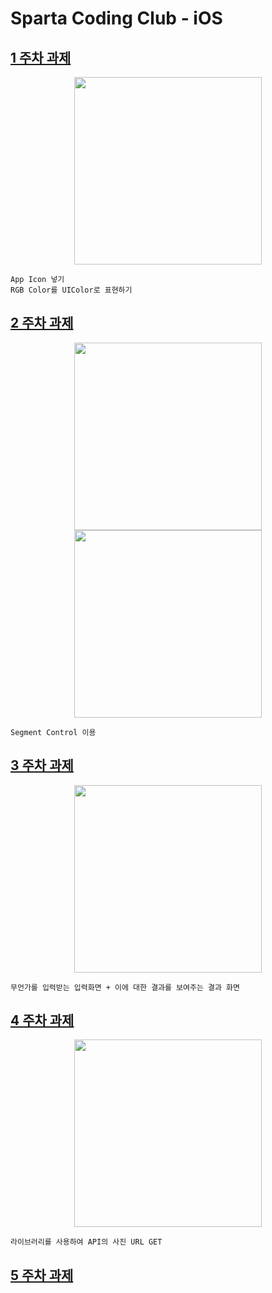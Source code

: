 # Sparta Coding Club - iOS

## [1 주차 과제](https://github.com/nezhitsya/Sparta_iOS/tree/master/week%2001/Homework01)

<p align="center">
  <img width="300" src="https://user-images.githubusercontent.com/60697742/123720265-a515fe80-d8be-11eb-8f31-4b843f3e96e0.mov">
</p>

```
App Icon 넣기
RGB Color를 UIColor로 표현하기
```

## [2 주차 과제](https://github.com/nezhitsya/Sparta_iOS/tree/master/week%2002/Homework02)

<p align="center">
  <img width="300" src="https://user-images.githubusercontent.com/60697742/124218343-00e9bd00-db35-11eb-9622-1f00c970f5ba.mov">
  <img width="300" src="https://user-images.githubusercontent.com/60697742/124218347-02b38080-db35-11eb-97e8-4d593e8121f9.mov">
</p>

```
Segment Control 이용
```

## [3 주차 과제](https://github.com/nezhitsya/Sparta_iOS/tree/master/week%2003/Homework03)

<p align="center">
  <img width="300" src="https://user-images.githubusercontent.com/60697742/124530078-cb034c00-de46-11eb-9576-b80c7bb72075.mp4">
</p>

```
무언가를 입력받는 입력화면 + 이에 대한 결과를 보여주는 결과 화면
```

## [4 주차 과제]("https://github.com/nezhitsya/Sparta_iOS/tree/master/week%2004/Homework04")

<p align="center">
  <img width="300" src="https://user-images.githubusercontent.com/60697742/125215438-73595a80-e2f6-11eb-814b-679619ee9aad.mov">
</p>

```
라이브러리를 사용하여 API의 사진 URL GET
```

## [5 주차 과제]("")

```

```
